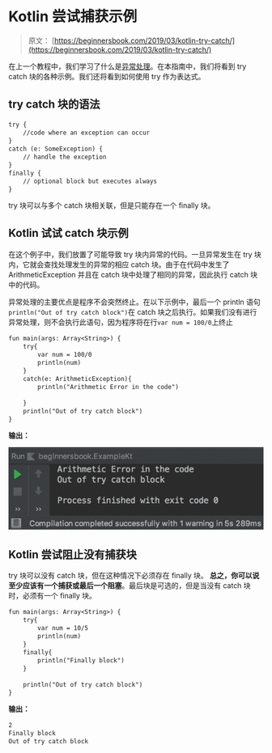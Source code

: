 # Kotlin 尝试捕获示例

> 原文： [https://beginnersbook.com/2019/03/kotlin-try-catch/](https://beginnersbook.com/2019/03/kotlin-try-catch/)

在上一个教程中，我们学习了什么是[异常处理](https://beginnersbook.com/2019/03/kotlin-exception-handling/)。在本指南中，我们将看到 try catch 块的各种示例。我们还将看到如何使用 try 作为表达式。

## try catch 块的语法

```
try {
    //code where an exception can occur
}
catch (e: SomeException) {
    // handle the exception
}
finally {
    // optional block but executes always
}
```

try 块可以与多个 catch 块相关联，但是只能存在一个 finally 块。

## Kotlin 试试 catch 块示例

在这个例子中，我们放置了可能导致 try 块内异常的代码。一旦异常发生在 try 块内，它就会查找处理发生的异常的相应 catch 块。由于在代码中发生了 ArithmeticException 并且在 catch 块中处理了相同的异常，因此执行 catch 块中的代码。

异常处理的主要优点是程序不会突然终止。在以下示例中，最后一个 println 语句`println("Out of try catch block")`在 catch 块之后执行。如果我们没有进行异常处理，则不会执行此语句，因为程序将在行`var num = 100/0`上终止

```
fun main(args: Array<String>) {
    try{
        var num = 100/0
        println(num)
    }
    catch(e: ArithmeticException){
        println("Arithmetic Error in the code")

    }
    println("Out of try catch block")
}
```

**输出：**

![Kotlin try catch block example](img/ee113c9723e5af73128efc8600b6fc17.jpg)

## Kotlin 尝试阻止没有捕获块

try 块可以没有 catch 块，但在这种情况下必须存在 finally 块。 **总之，你可以说至少应该有一个捕获或最后一个阻塞**。最后块是可选的，但是当没有 catch 块时，必须有一个 finally 块。

```
fun main(args: Array<String>) {
    try{
        var num = 10/5
        println(num)
    }
    finally{
        println("Finally block")
    }

    println("Out of try catch block")
}
```

**输出：**

```
2
Finally block
Out of try catch block
```